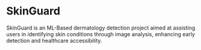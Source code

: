 # SkinGuard
SkinGuard is an ML-Based dermatology detection project aimed at assisting users in identifying skin conditions through image analysis, enhancing early detection and healthcare accessibility.
